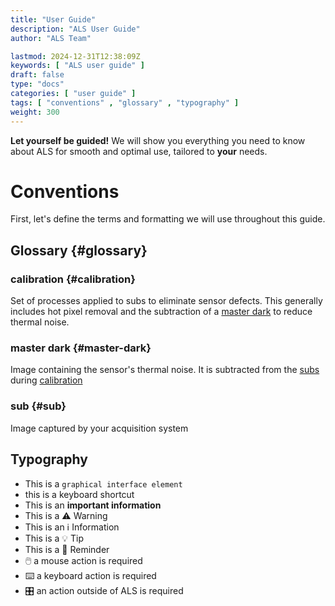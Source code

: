 ```yaml
---
title: "User Guide"
description: "ALS User Guide"
author: "ALS Team"

lastmod: 2024-12-31T12:38:09Z
keywords: [ "ALS user guide" ]
draft: false
type: "docs"
categories: [ "user guide" ]
tags: [ "conventions" , "glossary" , "typography" ]
weight: 300
---
```


**Let yourself be guided!** We will show you everything you need to know about ALS for smooth and optimal use, tailored
to **your** needs.

# Conventions

First, let's define the terms and formatting we will use throughout this guide.

## Glossary {#glossary}

### calibration {#calibration}

Set of processes applied to subs to eliminate sensor defects. This generally includes hot pixel removal and the
subtraction of a [master dark](#master-dark) to reduce thermal noise.

### master dark {#master-dark}

Image containing the sensor's thermal noise. It is subtracted from the [subs](#sub) during [calibration](#calibration)

### sub {#sub}

Image captured by your acquisition system

## Typography

- This is a `graphical interface element`
- this is a <span class="als-ks">keyboard shortcut</span>
- This is an **important information**
- This is a ⚠️ Warning
- This is an ℹ️ Information
- This is a 💡 Tip
- This is a 🧠 Reminder
- 🖱️ a mouse action is required
- ⌨️ a keyboard action is required
- 🎛️ an action outside of ALS is required

